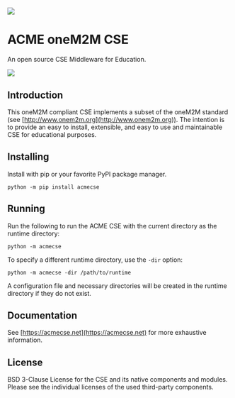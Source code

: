 # ![](https://github.com/ankraft/ACME-oneM2M-CSE/blob/4e6b4878ffc1a1295f443a243f21d269bf745fd0/acme/webui/web/img/acme_sm.png?raw=true) 

# ACME oneM2M CSE
An open source CSE Middleware for Education.

![](https://github.com/ankraft/ACME-oneM2M-CSE/blob/4e6b4878ffc1a1295f443a243f21d269bf745fd0/docs/images/title.png?raw=true)
## Introduction

This oneM2M compliant CSE implements a subset of the oneM2M standard (see [http://www.onem2m.org](http://www.onem2m.org)). The intention is to provide an easy to install, extensible, and easy to use and maintainable CSE for educational purposes.


## Installing
Install with pip or your favorite PyPI package manager.

	python -m pip install acmecse

## Running

Run the following to run the ACME CSE with the current directory as the runtime directory:

	python -m acmecse

To specify a different runtime directory, use the `-dir` option:

	python -m acmecse -dir /path/to/runtime

A configuration file and necessary directories will be created in the runtime directory if they do not exist.

## Documentation

See [https://acmecse.net](https://acmecse.net) for more exhaustive information.

## License

BSD 3-Clause License for the CSE and its native components and modules. Please see the individual licenses of the used third-party components.

